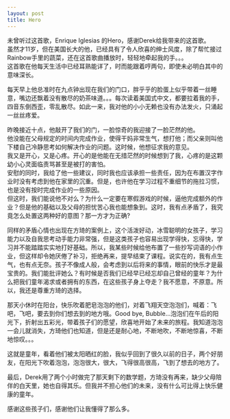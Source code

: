 ```yaml
---
layout: post
title: Hero
---
```


<p>未曾听过这首歌，Enrique Iglesias 的Hero，感谢Derek给我带来的这首歌。<br />
虽然才11岁，但在美国长大的他，已经具有了令人欣喜的绅士风度，除了帮忙接过Rainbow手里的蔬菜，还在这首歌曲播放时，轻轻地牵起我的手。。。<br />
这首歌在他每天生活中已经耳熟能详了，时而能跟着哼两句，即使未必明白其中的意味深长。</p>
<p>每天早上他总准时在九点钟出现在我们的门口，胖乎乎的脸蛋上似乎带着一丝睡意，嘴边还飘着没有散尽的奶茶味道。。。每次读着美国式中文，都要拉着我的手，四音东倒西歪，零乱散尽。如此一来，我对他的小小无赖也没有办法发火，只涌起一丝丝疼爱。</p>
<p>昨晚接近十点，他敲开了我们的门，一脸惊奇的我迎接了一脸茫然的他。<br />
他没能在父母规定的时间内完成作业，使得干妈非常生气，想打他；而父亲则叫他下楼自己冷静思考如何解决作业的问题。这时候，他想征求我的意见。<br />
我又是开心，又是心疼。开心的是他能在无措茫然的时候想到了我，心疼的是这颗幼小心灵面临责骂甚至是被打的害怕。<br />
安慰的同时，我给了他一些建议，同时我也应该承担一些责任，因为在布置汉字作业时没有考虑到他在家里的沉重。但是，也许他在学习过程不重细节的拖拉习惯，也是没有按时完成作业的一些原因。<br />
但这时，我们能说他不对么？为什么一定要在寒假游戏的时候，逼他完成额外的作业？但是他的基础以及父母的担忧苦心我也能想象到。这时，我有点矛盾了，我究竟怎么处置这两种好的意图？那一方才为正确?</p>
<p>同样的矛盾心情也出现在方琦的案例上，这个活泼好动，冰雪聪明的女孩子，学习能力以及自我思考动手能力非常强，但是这类孩子也容易出现学得快，忘得快，学习并不能踏踏实实地打好基础。所以，我某些时候给他布置了一些抄写词语的小作业，但这样却令她厌倦了补习，拒绝再来，提早结束了课程。说实在的，我有点生气，也有点无奈。孩子不像成人般，会考虑到以后将来的事情，眼前的快乐才是最宝贵的。我们能批评她么？有时候是否我们已经早已经忘却自己曾经的童年？为什么把我们童年渴求或者拥有的东西，在这些孩子身上夺走？我不愿意，不原意。所以，我还是尊重方琦的选择。</p>
<p>那天小休时在阳台，快乐吹着肥皂泡泡的他们，对着飞翔天空泡泡们，喊着：飞吧，飞吧，要去到你们想去到的地方哦。Good bye, Bubble&#8230;泡泡们在午后的阳光下，折射出五彩光，带着孩子们的愿望，欣喜地开始了未来的旅程。我知道泡泡一会儿就消失，方琦他们也知道，但是还是耐心地，不断地吹，不断地惊喜，不断地惊叹。。。</p>
<p>这就是童年，看着他们被太阳晒红的脸，我似乎回到了很久以前的日子，两个好朋友，在阳光下吹着泡泡，泡泡很大，很大，飞得很高很高，飞到了想去的地方了。</p>
<p>最后，Derek用了两个小时做完了那天剩下的数学题，方琦没有再来，缺少父母陪伴的白天里，她也自得其乐。但我并不担心他们的未来，没有什么可比得上快乐健康的童年。</p>
<p>感谢这些孩子们，感谢他们让我懂得了那么多。
</p>
